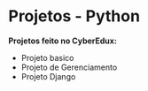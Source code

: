 # Projetos - Python

**Projetos feito no CyberEdux:**

 
- Projeto basico
- Projeto de Gerenciamento
- Projeto Django

